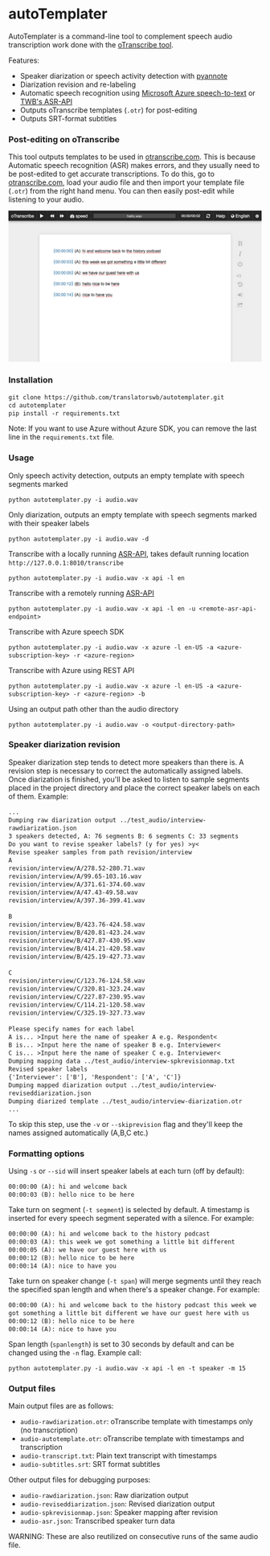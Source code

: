 # autoTemplater
AutoTemplater is a command-line tool to complement speech audio transcription work done with the [oTranscribe tool](https://otranscribe.com/). 

Features: 
- Speaker diarization or speech activity detection with [pyannote](https://github.com/pyannote/pyannote-audio)
- Diarization revision and re-labeling
- Automatic speech recognition using [Microsoft Azure speech-to-text](https://docs.microsoft.com/en-us/azure/cognitive-services/speech-service/) or [TWB's ASR-API](https://github.com/translatorswb/ASR-API)
- Outputs oTranscribe templates (`.otr`) for post-editing
- Outputs SRT-format subtitles 

### Post-editing on oTranscribe

This tool outputs templates to be used in [otranscribe.com](https://otranscribe.com/). This is because Automatic speech recognition (ASR) makes errors, and they usually need to be post-edited to get accurate transcriptions. To do this, go to [otranscribe.com](https://otranscribe.com/), load your audio file and then import your template file (`.otr`) from the right hand menu. You can then easily post-edit while listening to your audio. 

![Template post-editing on oTranscribe](img/otranscribe_editing.png)

### Installation

```
git clone https://github.com/translatorswb/autotemplater.git
cd autotemplater
pip install -r requirements.txt
```

Note: If you want to use Azure without Azure SDK, you can remove the last line in the `requirements.txt` file. 

### Usage

Only speech activity detection, outputs an empty template with speech segments marked
```
python autotemplater.py -i audio.wav 
```

Only diarization, outputs an empty template with speech segments marked with their speaker labels
```
python autotemplater.py -i audio.wav -d
```

Transcribe with a locally running [ASR-API](https://github.com/translatorswb/ASR-API), takes default running location `http://127.0.0.1:8010/transcribe`
```
python autotemplater.py -i audio.wav -x api -l en
```

Transcribe with a remotely running [ASR-API](https://github.com/translatorswb/ASR-API)
```
python autotemplater.py -i audio.wav -x api -l en -u <remote-asr-api-endpoint>
```

Transcribe with Azure speech SDK
```
python autotemplater.py -i audio.wav -x azure -l en-US -a <azure-subscription-key> -r <azure-region>
```

Transcribe with Azure using REST API
```
python autotemplater.py -i audio.wav -x azure -l en-US -a <azure-subscription-key> -r <azure-region> -b
```

Using an output path other than the audio directory
```
python autotemplater.py -i audio.wav -o <output-directory-path>
```

### Speaker diarization revision

Speaker diarization step tends to detect more speakers than there is. A revision step is necessary to correct the automatically assigned labels. Once diarization is finished, you'll be asked to listen to sample segments placed in the project directory and place the correct speaker labels on each of them. Example:

```
...
Dumping raw diarization output ../test_audio/interview-rawdiarization.json
3 speakers detected, A: 76 segments B: 6 segments C: 33 segments
Do you want to revise speaker labels? (y for yes) >y<
Revise speaker samples from path revision/interview
A
revision/interview/A/278.52-280.71.wav
revision/interview/A/99.65-103.16.wav
revision/interview/A/371.61-374.60.wav
revision/interview/A/47.43-49.58.wav
revision/interview/A/397.36-399.41.wav

B
revision/interview/B/423.76-424.58.wav
revision/interview/B/420.81-423.24.wav
revision/interview/B/427.87-430.95.wav
revision/interview/B/414.21-420.58.wav
revision/interview/B/425.19-427.73.wav

C
revision/interview/C/123.76-124.58.wav
revision/interview/C/320.81-323.24.wav
revision/interview/C/227.87-230.95.wav
revision/interview/C/114.21-120.58.wav
revision/interview/C/325.19-327.73.wav

Please specify names for each label
A is... >Input here the name of speaker A e.g. Respondent<
B is... >Input here the name of speaker B e.g. Interviewer<
C is... >Input here the name of speaker C e.g. Interviewer<
Dumping mapping data ../test_audio/interview-spkrevisionmap.txt
Revised speaker labels
{'Interviewer': ['B'], 'Respondent': ['A', 'C']}
Dumping mapped diarization output ../test_audio/interview-reviseddiarization.json
Dumping diarized template ../test_audio/interview-diarization.otr
...
```

To skip this step, use the `-v` or `--skiprevision` flag and they'll keep the names assigned automatically (A,B,C etc.)

### Formatting options

Using `-s` or `--sid` will insert speaker labels at each turn (off by default):
```
00:00:00 (A): hi and welcome back
00:00:03 (B): hello nice to be here
```

Take turn on segment (`-t segment`) is selected by default. A timestamp is inserted for every speech segment seperated with a silence. For example: 
```
00:00:00 (A): hi and welcome back to the history podcast
00:00:03 (A): this week we got something a little bit different
00:00:05 (A): we have our guest here with us
00:00:12 (B): hello nice to be here
00:00:14 (A): nice to have you
```

Take turn on speaker change (`-t span`) will merge segments until they reach the specified span length and when there's a speaker change. For example:
```
00:00:00 (A): hi and welcome back to the history podcast this week we got something a little bit different we have our guest here with us
00:00:12 (B): hello nice to be here
00:00:14 (A): nice to have you
```

Span length (`spanlength`) is set to 30 seconds by default and can be changed using the `-n` flag. Example call:

```
python autotemplater.py -i audio.wav -x api -l en -t speaker -m 15
```

### Output files

Main output files are as follows:

- `audio-rawdiarization.otr`: oTranscribe template with timestamps only (no transcription)
- `audio-autotemplate.otr`: oTranscribe template with timestamps and transcription
- `audio-transcript.txt`:  Plain text transcript with timestamps
- `audio-subtitles.srt`: SRT format subtitles

Other output files for debugging purposes:

- `audio-rawdiarization.json`: Raw diarization output
- `audio-reviseddiarization.json`: Revised diarization output
- `audio-spkrevisionmap.json`: Speaker mapping after revision
- `audio-asr.json`: Transcribed speaker turn data

WARNING: These are also reutilized on consecutive runs of the same audio file. 
